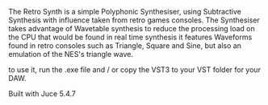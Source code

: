 The Retro Synth is a simple Polyphonic Synthesiser, using Subtractive Synthesis with influence taken from retro games consoles.
The Synthesiser takes advantage of Wavetable synthesis to reduce the processing load on the CPU that would be found in real time synthesis
it features Waveforms found in retro consoles such as Triangle, Square and Sine, but also an emulation of the NES's triangle wave.

to use it, run the .exe file and / or copy the VST3 to your VST folder for your DAW.



Built with Juce 5.4.7

